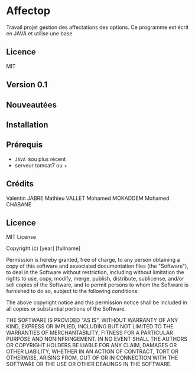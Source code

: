 # Affectop
Travail projet gestion des affectations des options.
Ce programme est écrit en JAVA et utilise une base 

## Licence
MIT
## Version 0.1

## Nouveautées


## Installation

## Prérequis
- `JAVA 8`ou plus récent
- serveur tomcat7 ou +

## Crédits
Valentin JABRE
Mathieu VALLET
Mohamed MOKADDEM
Mohamed CHABANE

## Licence
MIT License

Copyright (c) [year] [fullname]

Permission is hereby granted, free of charge, to any person obtaining a copy
of this software and associated documentation files (the "Software"), to deal
in the Software without restriction, including without limitation the rights
to use, copy, modify, merge, publish, distribute, sublicense, and/or sell
copies of the Software, and to permit persons to whom the Software is
furnished to do so, subject to the following conditions:

The above copyright notice and this permission notice shall be included in all
copies or substantial portions of the Software.

THE SOFTWARE IS PROVIDED "AS IS", WITHOUT WARRANTY OF ANY KIND, EXPRESS OR
IMPLIED, INCLUDING BUT NOT LIMITED TO THE WARRANTIES OF MERCHANTABILITY,
FITNESS FOR A PARTICULAR PURPOSE AND NONINFRINGEMENT. IN NO EVENT SHALL THE
AUTHORS OR COPYRIGHT HOLDERS BE LIABLE FOR ANY CLAIM, DAMAGES OR OTHER
LIABILITY, WHETHER IN AN ACTION OF CONTRACT, TORT OR OTHERWISE, ARISING FROM,
OUT OF OR IN CONNECTION WITH THE SOFTWARE OR THE USE OR OTHER DEALINGS IN THE
SOFTWARE.

